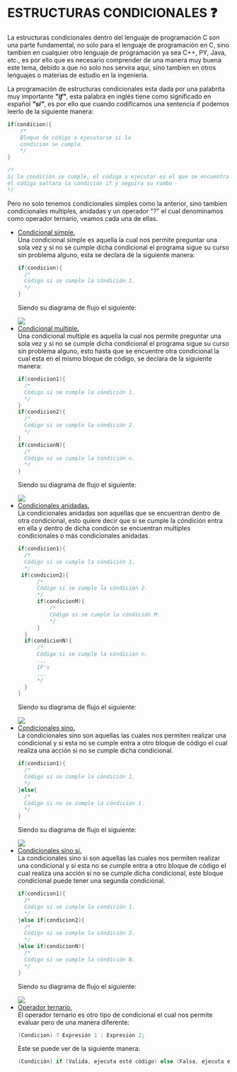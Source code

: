 # ESTRUCTURAS CONDICIONALES :question:
La estructuras condicionales dentro del lenguaje de programación C son una parte fundamental, no solo para el lenguaje de programación en C, sino tambien en cualquier otro lenguaje de programación ya sea C++, PY, Java, etc., es por ello que es necesario comprender de una manera muy buena este tema, debido a que no solo nos servira aquí, sino tambien en otros lenguajes o materias de estudio en la ingenieria.

La programación de estructuras condicionales esta dada por una palabrita muy importante <b><i>"if"</i></b>, esta palabra en inglés tiene como significado en español <b><i>"si"</i></b>, es por ello que cuando codificamos una sentencia if podemos leerlo de la siguiente manera:
```C
if(condicion){
    /*
    Bloque de código a ejecutarse si la
    condicion se cumple.
    */
}

/*
Si la condición se cumple, el código a ejecutar es el que se encuentra encerrado entre las llaves del if, sino,
el código saltara la condición if y seguira su rumbo
*/
```
Pero no solo tenemos condicionales simples como la anterior, sino tambien condicionales multiples, anidadas y un operador "?" el cual denominamos como operador ternario, veamos cada una de ellas.

<ul>
  <li><a href="02 - 01 - if.c">Condicional simple.</a></li>
  Una condicional simple es aquella la cual nos permite preguntar una sola vez y si no se cumple dicha condicional el programa sigue su curso sin problema alguno, esta se declara de la siguiente manera:

  ```C
  if(condicion){
    /*
    Código si se cumple la cóndición 1.
    */
  }
  ```
  Siendo su diagrama de flujo el siguiente:
  <div>
    <img src="../../../../IMGS/01 - C/01 - FUNDAMENTOS/02 - BLOQUE 2/CondicionalSimple.png">
  </div>

  <li><a href="02 - 02 - ifs.c">Condicional multiple.</a></li>
  Una condicional multiple es aquella la cual nos permite preguntar una sola vez y si no se cumple dicha condicional el programa sigue su curso sin problema alguno, esto hasta que se encuentre otra condicional la cual esta en el mismo bloque de código, se declara  de la siguiente manera:
  
  ```C
  if(condicion1){
    /*
    Código si se cumple la cóndición 1.
    */
  }
  if(condicion2){
    /*
    Código si se cumple la cóndición 2.
    */
  }
  if(condicionN){
    /*
    Código si se cumple la cóndición n.
    */
  }
  ```
  Siendo su diagrama de flujo el siguiente:
  <div>
    <img src="../../../../IMGS/01 - C/01 - FUNDAMENTOS/02 - BLOQUE 2/CondicionalMultiple.png">
  </div>

  <li><a href="02 - 03 - ifAnidados.c">Condicionales anidadas.</a></li>
  La condicionales anidadas son aquellas que se encuentran dentro de otra condicional, esto quiere decir que si se cumple la cóndición entra en ella y dentro de dicha condicón se encuentran multiples condicionales o más condicionales anidadas.
  
  ```C
  if(condicion1){
    /*
    Código si se cumple la cóndición 1.
    */
   if(condicion2){
        /*
        Código si se cumple la cóndición 2.
        */
        if(condicionM){
            /*
            Código si se cumple la cóndición M.
            */
        }
    }
    if(condicionN){
        /*
        Código si se cumple la cóndición n.
        ...
        IF's
        ...
        */
    }
  }
  ```
  Siendo su diagrama de flujo el siguiente:
  <div>
    <img src="../../../../IMGS/01 - C/01 - FUNDAMENTOS/02 - BLOQUE 2/CondicionalAnidado.png">
  </div>

  <li><a href="02 - 04 - ifElse.c">Condicionales sino.</a></li>
  La condicionales sino son aquellas las cuales nos permiten realizar una condicional y si esta no se cumple entra a otro bloque de código el cual realiza una acción si no se cumple dicha condicional.
  
  ```C
  if(condicion1){
    /*
    Código si se cumple la cóndición 1.
    */
  }else{
    /*
    Código si no se cumple la cóndición 1.
    */
  }
  ```
  Siendo su diagrama de flujo el siguiente:
  <div>
    <img src="../../../../IMGS/01 - C/01 - FUNDAMENTOS/02 - BLOQUE 2/CondicionalSino.png">
  </div>

  <li><a href="02 - 05 - ifElseIf.c">Condicionales sino si.</a></li>
  La condicionales sino si son aquellas las cuales nos permiten realizar una condicional y si esta no se cumple entra a otro bloque de código el cual realiza una acción si no se cumple dicha condicional, este bloque condicional puede tener una segunda condicional.
  
  ```C
  if(condicion1){
    /*
    Código si se cumple la cóndición 1.
    */
  }else if(condicion2){
    /*
    Código si se cumple la cóndición 2.
    */
  }else if(condicionN){
    /*
    Código si se cumple la cóndición N.
    */
  }
  ```
  Siendo su diagrama de flujo el siguiente:
  <div>
    <img src="../../../../IMGS/01 - C/01 - FUNDAMENTOS/02 - BLOQUE 2/CondicionalSinosi.png">
  </div>

  <li><a href="02 - 06 - operadorTernario.c">Operador ternario.</a></li>
  El operador ternario es otro tipo de condicional el cual nos permite evaluar pero de una manera diferente:

  ```C
  (Condicion) ? Expresión 1 : Expresión 2;
  ```
  Este se puede ver de la siguiente manera:
  ```C
  (Condición) if (Valida, ejecuta esté código) else (Falsa, ejecuta esté código);
  ```
</ul>

